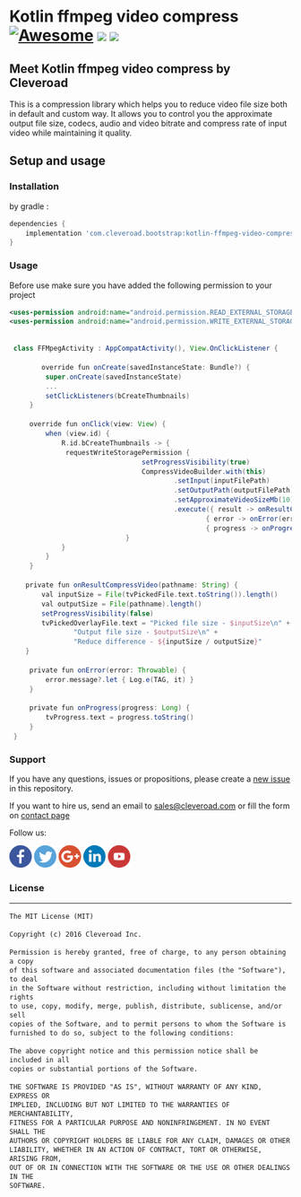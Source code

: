 # Kotlin ffmpeg video compress [![Awesome](https://cdn.rawgit.com/sindresorhus/awesome/d7305f38d29fed78fa85652e3a63e154dd8e8829/media/badge.svg)](https://github.com/sindresorhus/awesome) <img src="https://www.cleveroad.com/public/comercial/label-android.svg" height="19"> <a href="https://www.cleveroad.com/?utm_source=github&utm_medium=label&utm_campaign=contacts"><img src="https://www.cleveroad.com/public/comercial/label-cleveroad.svg" height="19"></a>

## Meet Kotlin ffmpeg video compress by Cleveroad

This is a compression library which helps you to reduce video file size both in default and custom way.
It allows you to control you the approximate output file size, codecs, audio and video bitrate and compress rate of input video while maintaining it quality.

## Setup and usage
### Installation
by gradle : 
```groovy
dependencies {
    implementation 'com.cleveroad.bootstrap:kotlin-ffmpeg-video-compress:2.0.0'
}
```

### Usage ###

Before use make sure you  have added the following permission to your project
```xml
<uses-permission android:name="android.permission.READ_EXTERNAL_STORAGE"/>
<uses-permission android:name="android.permission.WRITE_EXTERNAL_STORAGE"/>
```

```groovy

 class FFMpegActivity : AppCompatActivity(), View.OnClickListener {

        override fun onCreate(savedInstanceState: Bundle?) {
         super.onCreate(savedInstanceState)
         ...
         setClickListeners(bCreateThumbnails)
     }

     override fun onClick(view: View) {
         when (view.id) {
             R.id.bCreateThumbnails -> {
              requestWriteStoragePermission {
                                 setProgressVisibility(true)
                                 CompressVideoBuilder.with(this)
                                         .setInput(inputFilePath)
                                         .setOutputPath(outputFilePath)
                                         .setApproximateVideoSizeMb(10)
                                         .execute({ result -> onResultCompressVideo(result) },
                                                 { error -> onError(error) },
                                                 { progress -> onProgress(progress) })
                             }
             }
         }
     }

    private fun onResultCompressVideo(pathname: String) {
        val inputSize = File(tvPickedFile.text.toString()).length()
        val outputSize = File(pathname).length()
        setProgressVisibility(false)
        tvPickedOverlayFile.text = "Picked file size - $inputSize\n" +
                "Output file size - $outputSize\n" +
                "Reduce difference - ${inputSize / outputSize}"
    }

     private fun onError(error: Throwable) {
         error.message?.let { Log.e(TAG, it) }
     }

     private fun onProgress(progress: Long) {
         tvProgress.text = progress.toString()
     }
 }

```

### Support ###
If you have any questions, issues or propositions, please create a <a href="../../issues/new">new issue</a> in this repository.

If you want to hire us, send an email to sales@cleveroad.com or fill the form on <a href="https://www.cleveroad.com/contact">contact page</a>

Follow us:

[![Awesome](/images/social/facebook.png)](https://www.facebook.com/cleveroadinc/)   [![Awesome](/images/social/twitter.png)](https://twitter.com/cleveroadinc)   [![Awesome](/images/social/google.png)](https://plus.google.com/+CleveroadInc)   [![Awesome](/images/social/linkedin.png)](https://www.linkedin.com/company/cleveroad-inc-)   [![Awesome](/images/social/youtube.png)](https://www.youtube.com/channel/UCFNHnq1sEtLiy0YCRHG2Vaw)
<br/>

### License ###
* * *
    The MIT License (MIT)
    
    Copyright (c) 2016 Cleveroad Inc.
    
    Permission is hereby granted, free of charge, to any person obtaining a copy
    of this software and associated documentation files (the "Software"), to deal
    in the Software without restriction, including without limitation the rights
    to use, copy, modify, merge, publish, distribute, sublicense, and/or sell
    copies of the Software, and to permit persons to whom the Software is
    furnished to do so, subject to the following conditions:
    
    The above copyright notice and this permission notice shall be included in all
    copies or substantial portions of the Software.
    
    THE SOFTWARE IS PROVIDED "AS IS", WITHOUT WARRANTY OF ANY KIND, EXPRESS OR
    IMPLIED, INCLUDING BUT NOT LIMITED TO THE WARRANTIES OF MERCHANTABILITY,
    FITNESS FOR A PARTICULAR PURPOSE AND NONINFRINGEMENT. IN NO EVENT SHALL THE
    AUTHORS OR COPYRIGHT HOLDERS BE LIABLE FOR ANY CLAIM, DAMAGES OR OTHER
    LIABILITY, WHETHER IN AN ACTION OF CONTRACT, TORT OR OTHERWISE, ARISING FROM,
    OUT OF OR IN CONNECTION WITH THE SOFTWARE OR THE USE OR OTHER DEALINGS IN THE
    SOFTWARE.
